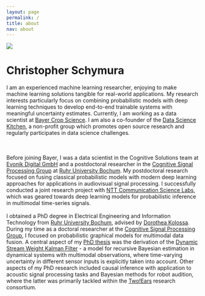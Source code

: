 ```yaml
---
layout: page
permalink: /
title: about
nav: about
---
```


<div class="text-center mt-5">
  <img class="profile-img" src="{{ 'christopher.jpg' | prepend: '/assets/img/' | prepend: site.baseurl }}">
</div>

<div class="col mt-4">
  <h1 class="title text-center font-weight-bold">Christopher Schymura</h1>
</div>

<!-- Introduction -->

<div class="col text-justify p-0">
I am an experienced machine learning researcher, enjoying to make machine learning solutions tangible for real-world applications. My research interests particularly focus on combining probabilistic models with deep learning techniques to develop end-to-end trainable systems with meaningful uncertainty estimates. Currently, I am working as a data scientist at <a href="https://www.cropscience.bayer.com" target="_blank">Bayer Crop Science</a>. I am also a co-founder of the <a href="https://data-science-kitchen.github.io/" target="_blank">Data Science Kitchen</a>, a non-profit group which promotes open source research and regularly participates in data science challenges.

<br/><br/>
Before joining Bayer, I was a data scientist in the Cognitive Solutions team at <a href="https://digital.evonik.com/" target="_blank">Evonik Digital GmbH</a> and a postdoctoral researcher in the <a href="https://cognitive-signal-processing.de/" target="_blank">Cognitive Signal Processing Group</a> at <a href="https://etit.ruhr-uni-bochum.de/" target="_blank">Ruhr University Bochum</a>. My postdoctoral research focused on fusing classical probabilistic models with modern deep learning approaches for applications in audiovisual signal processing. I successfully conducted a joint research project with <a href="http://www.kecl.ntt.co.jp/english/" target="_blank">NTT Communication Science Labs</a>, which was geared towards deep learning models for probabilistic inference in multimodal time-series signals.
<br/><br/>
I obtained a PhD degree in Electrical Engineering and Information Technology from <a href="https://etit.ruhr-uni-bochum.de/" target="_blank">Ruhr University Bochum</a>, advised by <a href="https://etit.ruhr-uni-bochum.de/fakultaet/professuren/prof-dr-ing-dorothea-kolossa/" target="_blank">Dorothea Kolossa</a>. During my time as a doctoral researcher at the <a href="https://cognitive-signal-processing.de/" target="_blank">Cognitive Signal Processing Group</a>, I focused on probabilistic graphical models for multimodal data fusion. A central aspect of my <a href="https://hss-opus.ub.ruhr-uni-bochum.de/opus4/frontdoor/index/index/year/2020/docId/6987/" target="_blank">PhD thesis</a> was the derivation of the <a href="https://ieeexplore.ieee.org/document/9037104" target="_blank">Dynamic Stream Weight Kalman Filter</a> - a model for recursive Bayesian estimation in dynamical systems with multimodal observations, where time-varying uncertainty in different sensor inputs is explicitly taken into account. Other aspects of my PhD research included causal inference with application to acoustic signal processing tasks and Bayesian methods for robot audition, where the latter was primarily tackled within the <a href="http://twoears.eu/" target="_blank">Two!Ears</a> research consortium.
<br/><br/>
</div>

<!-- News 
<div class="news mt-3 p-0">
  <h1 class="title mb-4 p-0">news</h1>
  {% assign news = site.news | reverse %}
  {% for item in news limit: site.news_limit %}
    <div class="row p-0">
      <div class="col-sm-2 p-0">
        <span class="badge info-color-dark font-weight-bold text-uppercase align-middle date ml-3">
          {{ item.date | date: "%b %-d, %Y" }}
        </span>
      </div>
      <div class="col-sm-10 mt-2 mt-sm-0 ml-3 ml-md-0 p-0 font-weight-light text">
        <p>{{ item.content | remove: '<p>' | remove: '</p>' | emojify }}</p>
      </div>
    </div>
  {% endfor %}
</div>-->
